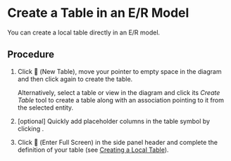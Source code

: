 <!-- loio3939414fcb364726a2e16d94322b88c1 -->

<link rel="stylesheet" type="text/css" href="../css/sap-icons.css"/>

# Create a Table in an E/R Model

You can create a local table directly in an E/R model.



## Procedure

1.  Click <span class="FPA-icons"></span> \(New Table\), move your pointer to empty space in the diagram and then click again to create the table.

    Alternatively, select a table or view in the diagram and click its *Create Table* tool to create a table along with an association pointing to it from the selected entity.

2.  \[optional\] Quickly add placeholder columns in the table symbol by clicking .

3.  Click <span class="FPA-icons"></span> \(Enter Full Screen\) in the side panel header and complete the definition of your table \(see [Creating a Local Table](creating-a-local-table-2509fe4.md)\).


